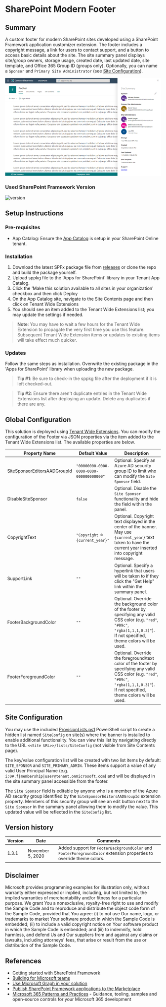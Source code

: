# SharePoint Modern Footer
## Summary
A custom footer for modern SharePoint sites developed using a SharePoint Framework application customizer extension. The footer includes a copyright message, a link for users to contact support, and a button to access basic details about the site. The site summary panel displays site/group owners, storage usage, created date, last updated date, site template, and Office 365 Group ID (groups only). Optionally, you can name a `Sponsor` and `Primary Site Administrator` (see [Site Configuration](#site-configuration)).

![Page Navigation Overview Screenshot](./images/footer-comm-site.png)

### Used SharePoint Framework Version
![version](https://img.shields.io/badge/version-1.11-green.svg)

## Setup Instructions
### Pre-requisites
- App Catalog: Ensure the [App Catalog](https://docs.microsoft.com/en-us/sharepoint/use-app-catalog) is setup in your SharePoint Online tenant.

### Installation
1. Download the latest SPFx package file from [releases](https://github.com/bschlintz/spfx-footer/releases/latest) or clone the repo and build the package yourself.
1. Upload sppkg file to the 'Apps for SharePoint' library in your Tenant App Catalog.
1. Click the 'Make this solution available to all sites in your organization' checkbox and then click Deploy
1. On the App Catalog site, navigate to the Site Contents page and then click on Tenant Wide Extensions
1.	You should see an item added to the Tenant Wide Extensions list; you may update the settings if needed.

> __Note__: You may have to wait a few hours for the Tenant Wide Extension to propagate the very first time you use this feature. Subsequent Tenant Wide Extension items or updates to existing items will take effect much quicker.

### Updates
Follow the same steps as installation. Overwrite the existing package in the 'Apps for SharePoint' library when uploading the new package. 

> __Tip #1__: Be sure to check-in the sppkg file after the deployment if it is left checked-out.

> __Tip #2__: Ensure there aren't duplicate entries in the Tenant Wide Extensions list after deploying an update. Delete any duplicates if there are any.

## Global Configuration
This solution is deployed using [Tenant Wide Extensions](https://docs.microsoft.com/en-us/sharepoint/dev/spfx/extensions/basics/tenant-wide-deployment-extensions). You can modify the configuration of the Footer via JSON properties via the item added to the Tenant Wide Extensions list. The available properties are below.

| Property Name       | Default Value | Description |
| ------------------- | ------------- | ----- |
| SiteSponsorEditorsAADGroupId | `"00000000-0000-0000-0000-000000000000"` | Optional. Specify an Azure AD security group ID to limit who can modify the `Site Sponsor` field. |
| DisableSiteSponsor | `false` | Optional. Disable the `Site Sponsor` functionality and hide the field within the panel. |
| CopyrightText | `"Copyright © {current_year}"` | Optional. Copyright text displayed in the center of the banner. May use `{current_year}` text token to have the current year inserted into copyright message. |
| SupportLink | `""` | Optional. Specify a hyperlink that users will be taken to if they click the "Get Help" link within the summary panel. |
| FooterBackgroundColor | `""` | Optional. Override the background color of the footer by specifying any valid CSS color (e.g. `"red"`, `"#09c"`, `"rgba(1,1,1,0.3)"`). If not specified, theme colors will be used. |
| FooterForegroundColor | `""` | Optional. Override the foreground/text color of the footer by specifying any valid CSS color (e.g. `"red"`, `"#09c"`, `"rgba(1,1,1,0.3)"`). If not specified, theme colors will be used. |

## Site Configuration
You may use the included [ProvisionLists.ps1](./powershell/ProvisionLists.ps1) PowerShell script to create a hidden list named `SiteConfig` on site(s) where the banner is installed to enable additional functionality. You can view this list by navigating directly to the URL `<<Site URL>>/lists/SiteConfig` (not visible from Site Contents page).

The key/value configuration list will be created with two list items by default: `SITE_SPONSOR` and `SITE_PRIMARY_ADMIN`. These items support a value of any valid User Principal Name (e.g. `i:0#.f|membership|user@tenant.onmicrosoft.com`) and will be displayed in the site summary panel accessible from the footer.

The `Site Sponsor` field is editable by anyone who is a member of the Azure AD security group identified by the `SiteSponsorEditorsAADGroupId` extension property. Members of this security group will see an edit button next to the `Site Sponsor` in the summary panel allowing them to modify the value. This updated value will be reflected in the `SiteConfig` list.

## Version history

Version|Date|Comments
-------|----|--------
1.3.1|November 5, 2020|Added support for `FooterBackgroundColor` and `FooterForegroundColor` extension properties to override theme colors.

## Disclaimer
Microsoft provides programming examples for illustration only, without warranty either expressed or implied, including, but not limited to, the implied warranties of merchantability and/or fitness for a particular purpose. We grant You a nonexclusive, royalty-free right to use and modify the Sample Code and to reproduce and distribute the object code form of the Sample Code, provided that You agree: (i) to not use Our name, logo, or trademarks to market Your software product in which the Sample Code is embedded; (ii) to include a valid copyright notice on Your software product in which the Sample Code is embedded; and (iii) to indemnify, hold harmless, and defend Us and Our suppliers from and against any claims or lawsuits, including attorneys' fees, that arise or result from the use or distribution of the Sample Code.

## References
- [Getting started with SharePoint Framework](https://docs.microsoft.com/en-us/sharepoint/dev/spfx/set-up-your-developer-tenant)
- [Building for Microsoft teams](https://docs.microsoft.com/en-us/sharepoint/dev/spfx/build-for-teams-overview)
- [Use Microsoft Graph in your solution](https://docs.microsoft.com/en-us/sharepoint/dev/spfx/web-parts/get-started/using-microsoft-graph-apis)
- [Publish SharePoint Framework applications to the Marketplace](https://docs.microsoft.com/en-us/sharepoint/dev/spfx/publish-to-marketplace-overview)
- [Microsoft 365 Patterns and Practices](https://aka.ms/m365pnp) - Guidance, tooling, samples and open-source controls for your Microsoft 365 development
